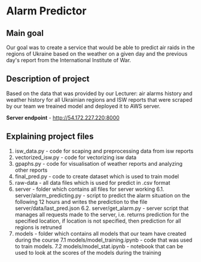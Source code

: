 # Alarm Predictor

## Main goal
Our goal was to create a service that would be able to predict air raids in the regions of Ukraine based on the weather on a given day and the previous day's report from the International Institute of War.
## Description of project
Based on the data that was provided by our Lecturer: air alarms history and weather history for all Ukrainian regions and ISW reports that were scraped by our team we treained model and deployed it to AWS server.

**Server endpoint** - http://54.172.227.220:8000

## Explaining project files 
1. isw_data.py - code for scaping and preprocessing data from isw reports
2. vectorized_isw.py - code for vectorizing isw data
3. gpaphs.py - code for visualisation of weather reports and analyzing other reports
4. final_pred.py - code to create dataset which is used to train model
5. raw-data - all data files which is used for predict in .csv format
6. server - folder which contains all files for server working
6.1. server/alarm_predicting.py - script to predict the alarm situation on the following 12 hours and writes the prediction to the file server/data/last_pred.json
6.2. server/get_alarm.py - server script that manages all requests made to the server, i.e. returns prediction for the specified location, if location is not specified, then prediction for all regions is retruned
7. models - folder which contains all models that our team have created during the course
7.1 models/model_training.ipynb - code that was used to train models.
7.2 models/model_stat.ipynb - notebook that can be used to look at the scores of the models during the training
